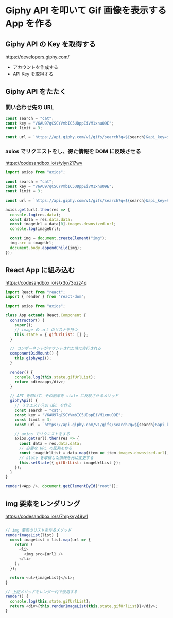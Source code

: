 # Giphy API を叩いて Gif 画像を表示する App を作る

## Giphy API の Key を取得する

https://developers.giphy.com/

- アカウントを作成する
- API Key を取得する

## Giphy API をたたく

### 問い合わせ先の URL

```js
const search = "cat";
const key = "V6AU97qCSCYVmbIC5UDppEiVM1xnuO9E";
const limit = 3;

const url = `https://api.giphy.com/v1/gifs/search?q=${search}&api_key=${key}&limit=${limit}`;

```

### axios でリクエストをし、得た情報を DOM に反映させる

https://codesandbox.io/s/ylyn217wv

```js
import axios from "axios";

const search = "cat";
const key = "V6AU97qCSCYVmbIC5UDppEiVM1xnuO9E";
const limit = 3;

const url = `https://api.giphy.com/v1/gifs/search?q=${search}&api_key=${key}&limit=${limit}`;

axios.get(url).then(res => {
  console.log(res.data);
  const data = res.data.data;
  const imageUrl = data[0].images.downsized.url;
  console.log(imageUrl);

  const img = document.createElement("img");
  img.src = imageUrl;
  document.body.appendChild(img);
});
```

## React App に組み込む

https://codesandbox.io/s/x3o73pzz4q

```js
import React from "react";
import { render } from "react-dom";

import axios from "axios";

class App extends React.Component {
  constructor() {
    super();
    // image の url のリストを持つ
    this.state = { gifUrlList: [] };
  }

  // コンポーネントがマウントされた時に実行される
  componentDidMount() {
    this.giphyApi();
  }

  render() {
    console.log(this.state.gifUrlList);
    return <div>app</div>;
  }

  // API を叩いて、その結果を state に反映させるメソッド
  giphyApi() {
    // リクエスト先の URL を作る
    const search = "cat";
    const key = "V6AU97qCSCYVmbIC5UDppEiVM1xnuO9E";
    const limit = 3;
    const url = `https://api.giphy.com/v1/gifs/search?q=${search}&api_key=${key}&limit=${limit}`;

    // axios でリクエストをする
    axios.get(url).then(res => {
      const data = res.data.data;
      // 必要な URL の配列を作る
      const imageUrlList = data.map(item => item.images.downsized.url);
      // state を取得した情報を元に変更する
      this.setState({ gifUrlList: imageUrlList });
    });
  }
}

render(<App />, document.getElementById("root"));

```

## img 要素をレンダリング

https://codesandbox.io/s/7mpkvy49w1

```js

// img 要素のリストを作るメソッド
renderImageList(list) {
  const imageList = list.map(url => {
    return (
      <li>
        <img src={url} />
      </li>
    );
  });

  return <ul>{imageList}</ul>;
}

// 上記メソッドをレンダー内で使用する
render() {
  console.log(this.state.gifUrlList);
  return <div>{this.renderImageList(this.state.gifUrlList)}</div>;
}
```

##

